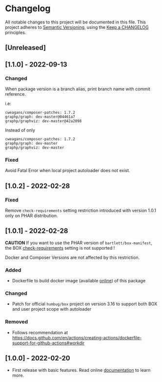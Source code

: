 <!-- markdownlint-disable MD013 MD024 -->
# Changelog

All notable changes to this project will be documented in this file.
This project adheres to [Semantic Versioning](http://semver.org/),
using the [Keep a CHANGELOG](http://keepachangelog.com) principles.

## [Unreleased]

## [1.1.0] - 2022-09-13

<!-- MARKDOWN-RELEASE:START -->
### Changed

When package version is a branch alias, print branch name with commit reference.

i.e:

```text
cweagans/composer-patches: 1.7.2
graphp/graph: dev-master@04461a7
graphp/graphviz: dev-master@42a2098
```

Instead of only

```text
cweagans/composer-patches: 1.7.2
graphp/graph: dev-master
graphp/graphviz: dev-master
```

### Fixed

Avoid Fatal Error when local project autoloader does not exist.
<!-- MARKDOWN-RELEASE:END -->

## [1.0.2] - 2022-02-28

### Fixed

Remove `check-requirements` setting restriction introduced with version 1.0.1 only on PHAR distribution.

## [1.0.1] - 2022-02-28

**CAUTION** If you want to use the PHAR version of `bartlett/box-manifest`, the BOX
[check-requirements](https://github.com/box-project/box/blob/master/doc/configuration.md#check-requirements-check-requirements)
setting is not supported !

Docker and Composer Versions are not affected by this restriction.

### Added

- Dockerfile to build docker image (available [online](https://github.com/llaville/box-manifest/pkgs/container/box-manifest)) of this package

### Changed

- Patch for official `humbug/box` project on version 3.16 to support both BOX and user project scope with autoloader

### Removed

- Follows recommendation at <https://docs.github.com/en/actions/creating-actions/dockerfile-support-for-github-actions#workdir>

## [1.0.0] - 2022-02-20

- First release with basic features. Read online [documentation](https://llaville.github.io/box-manifest/1.x/) to learn more.
